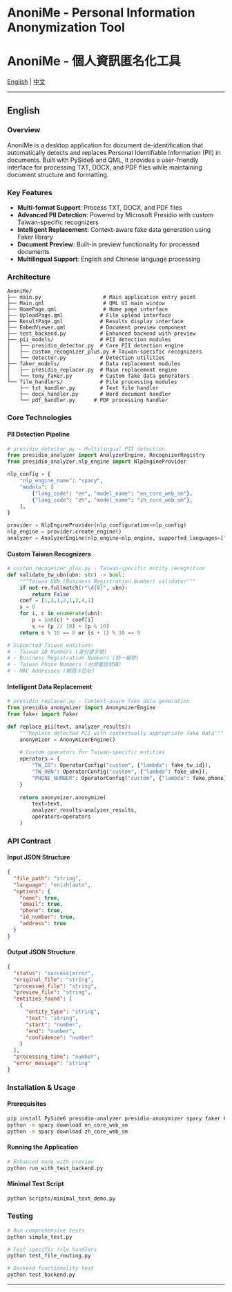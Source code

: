 # AnoniMe - Personal Information Anonymization Tool
# AnoniMe - 個人資訊匿名化工具

[English](#english) | [中文](#chinese)

---

## English

### Overview
AnoniMe is a desktop application for document de-identification that automatically detects and replaces Personal Identifiable Information (PII) in documents. Built with PySide6 and QML, it provides a user-friendly interface for processing TXT, DOCX, and PDF files while maintaining document structure and formatting.

### Key Features
- **Multi-format Support**: Process TXT, DOCX, and PDF files
- **Advanced PII Detection**: Powered by Microsoft Presidio with custom Taiwan-specific recognizers
- **Intelligent Replacement**: Context-aware fake data generation using Faker library
- **Document Preview**: Built-in preview functionality for processed documents
- **Multilingual Support**: English and Chinese language processing

### Architecture

```
AnoniMe/
├── main.py                    # Main application entry point
├── Main.qml                   # QML UI main window
├── HomePage.qml               # Home page interface
├── UploadPage.qml            # File upload interface
├── ResultPage.qml            # Results display interface
├── EmbedViewer.qml           # Document preview component
├── test_backend.py           # Enhanced backend with preview
├── pii_models/               # PII detection modules
│   ├── presidio_detector.py  # Core PII detection engine
│   ├── custom_recognizer_plus.py # Taiwan-specific recognizers
│   └── detector.py           # Detection utilities
├── faker_models/             # Data replacement modules
│   ├── presidio_replacer.py  # Main replacement engine
│   └── tony_faker.py         # Custom fake data generators
└── file_handlers/            # File processing modules
    ├── txt_handler.py        # Text file handler
    ├── docx_handler.py       # Word document handler
    └── pdf_handler.py      # PDF processing handler

```

### Core Technologies

#### PII Detection Pipeline
```python
# presidio_detector.py - Multilingual PII detection
from presidio_analyzer import AnalyzerEngine, RecognizerRegistry
from presidio_analyzer.nlp_engine import NlpEngineProvider

nlp_config = {
    "nlp_engine_name": "spacy",
    "models": [
        {"lang_code": "en", "model_name": "en_core_web_sm"},
        {"lang_code": "zh", "model_name": "zh_core_web_sm"},
    ],
}

provider = NlpEngineProvider(nlp_configuration=nlp_config)
nlp_engine = provider.create_engine()
analyzer = AnalyzerEngine(nlp_engine=nlp_engine, supported_languages=["en", "zh"])
```

#### Custom Taiwan Recognizers
```python
# custom_recognizer_plus.py - Taiwan-specific entity recognition
def validate_tw_ubn(ubn: str) -> bool:
    """Taiwan UBN (Business Registration Number) validator"""
    if not re.fullmatch(r"\d{8}", ubn):
        return False
    coef = [1,2,1,2,1,2,4,1]
    s = 0
    for i, c in enumerate(ubn):
        p = int(c) * coef[i]
        s += (p // 10) + (p % 10)
    return s % 10 == 0 or (s + 1) % 10 == 0

# Supported Taiwan entities:
# - Taiwan ID Numbers (身分證字號)
# - Business Registration Numbers (統一編號)
# - Taiwan Phone Numbers (台灣電話號碼)
# - MAC Addresses (網路卡位址)
```

#### Intelligent Data Replacement
```python
# presidio_replacer.py - Context-aware fake data generation
from presidio_anonymizer import AnonymizerEngine
from faker import Faker

def replace_pii(text, analyzer_results):
    """Replace detected PII with contextually appropriate fake data"""
    anonymizer = AnonymizerEngine()
    
    # Custom operators for Taiwan-specific entities
    operators = {
        "TW_ID": OperatorConfig("custom", {"lambda": fake_tw_id}),
        "TW_UBN": OperatorConfig("custom", {"lambda": fake_ubn}),
        "PHONE_NUMBER": OperatorConfig("custom", {"lambda": fake_phone}),
    }
    
    return anonymizer.anonymize(
        text=text,
        analyzer_results=analyzer_results,
        operators=operators
    )
```

### API Contract

#### Input JSON Structure
```json
{
  "file_path": "string",
  "language": "en|zh|auto",
  "options": {
    "name": true,
    "email": true,
    "phone": true,
    "id_number": true,
    "address": true
  }
}
```

#### Output JSON Structure
```json
{
  "status": "success|error",
  "original_file": "string",
  "processed_file": "string",
  "preview_file": "string",
  "entities_found": [
    {
      "entity_type": "string",
      "text": "string",
      "start": "number",
      "end": "number",
      "confidence": "number"
    }
  ],
  "processing_time": "number",
  "error_message": "string"
}
```

### Installation & Usage

#### Prerequisites
```bash
pip install PySide6 presidio-analyzer presidio-anonymizer spacy faker PyMuPDF python-docx
python -m spacy download en_core_web_sm
python -m spacy download zh_core_web_sm
```

#### Running the Application
```bash
# Enhanced mode with preview
python run_with_test_backend.py
```

#### Minimal Test Script
```bash
python scripts/minimal_text_demo.py
```

### Testing
```bash
# Run comprehensive tests
python simple_test.py

# Test specific file handlers
python test_file_routing.py

# Backend functionality test
python test_backend.py
```

---
